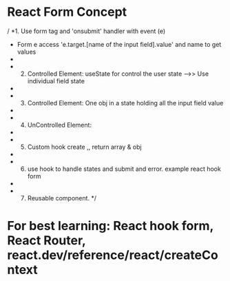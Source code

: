 # React Form Concept

/
\*1. Use form tag and 'onsubmit' handler with event (e)

- Form e access 'e.target.[name of the input field].value' and name to get values
-
- 2.  Controlled Element: useState for control the user state -->> Use individual field state
-
- 3.  Controlled Element: One obj in a state holding all the input field value
-
- 4.  UnControlled Element:
-
- 5.  Custom hook create ,, return array & obj
-
- 6.  use hook to handle states and submit and error. example react hook form
-
- 7.  Reusable component.
      \*/

# For best learning: React hook form, React Router, react.dev/reference/react/createContext
